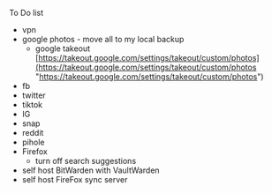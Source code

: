 To Do list
- vpn
- google photos - move all to my local backup
	- google takeout [https://takeout.google.com/settings/takeout/custom/photos](https://takeout.google.com/settings/takeout/custom/photos "https://takeout.google.com/settings/takeout/custom/photos")
- fb
- twitter
- tiktok
- IG
- snap
- reddit
- pihole
- Firefox
	- turn off search suggestions
- self host BitWarden with VaultWarden
- self host FireFox sync server